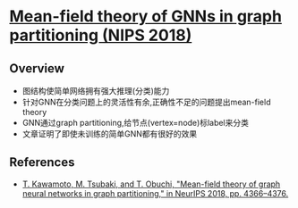 # [Mean-field theory of GNNs in graph partitioning (NIPS 2018)](https://drive.google.com/file/d/1iMBNSUuGgwP7xoiyVURKVw8i1wyCMA4G/view?usp=drivesdk)

## Overview
- 图结构使简单网络拥有强大推理(分类)能力
- 针对GNN在分类问题上的灵活性有余,正确性不足的问题提出mean-field theory
- GNN通过graph partitioning,给节点(vertex=node)标label来分类
- 文章证明了即使未训练的简单GNN都有很好的效果

## References
- [T. Kawamoto, M. Tsubaki, and T. Obuchi, "Mean-field theory of
graph neural networks in graph partitioning," in NeurIPS 2018,
pp. 4366–4376.](https://papers.nips.cc/paper/2018/file/f6e794a75c5d51de081dbefa224304f9-Paper.pdf)
